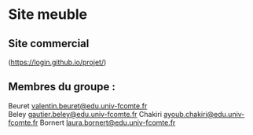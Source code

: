 # Site meuble

## Site commercial    

(https://login.github.io/projet/)

## Membres du groupe :

Beuret valentin.beuret@edu.univ-fcomte.fr  
Beley gautier.beley@edu.univ-fcomte.fr
Chakiri ayoub.chakiri@edu.univ-fcomte.fr
Bornert laura.bornert@edu.univ-fcomte.fr

